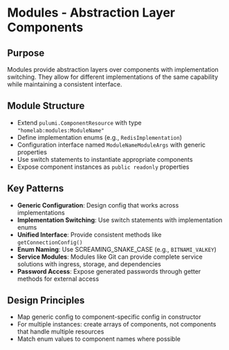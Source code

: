# Modules - Abstraction Layer Components

## Purpose
Modules provide abstraction layers over components with implementation switching. They allow for different implementations of the same capability while maintaining a consistent interface.

## Module Structure
- Extend `pulumi.ComponentResource` with type `"homelab:modules:ModuleName"`
- Define implementation enums (e.g., `RedisImplementation`)
- Configuration interface named `ModuleNameModuleArgs` with generic properties
- Use switch statements to instantiate appropriate components
- Expose component instances as `public readonly` properties

## Key Patterns
- **Generic Configuration**: Design config that works across implementations
- **Implementation Switching**: Use switch statements with implementation enums
- **Unified Interface**: Provide consistent methods like `getConnectionConfig()`
- **Enum Naming**: Use SCREAMING_SNAKE_CASE (e.g., `BITNAMI_VALKEY`)
- **Service Modules**: Modules like Git can provide complete service solutions with ingress, storage, and dependencies
- **Password Access**: Expose generated passwords through getter methods for external access

## Design Principles
- Map generic config to component-specific config in constructor
- For multiple instances: create arrays of components, not components that handle multiple resources
- Match enum values to component names where possible
